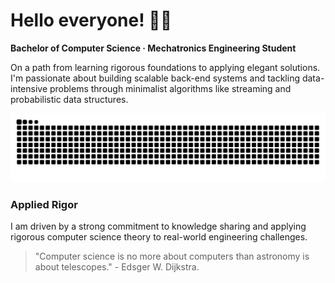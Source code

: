 # Hello everyone! 👋🏻

**Bachelor of Computer Science · Mechatronics Engineering Student**

On a path from learning rigorous foundations to applying elegant solutions. I'm passionate about building scalable back-end systems and tackling data-intensive problems through minimalist algorithms like streaming and probabilistic data structures.

![Snake animation dark](https://raw.githubusercontent.com/augvstTTY/augvstTTY/main/github-snake-dark.svg)

### Applied Rigor

I am driven by a strong commitment to knowledge sharing and applying rigorous computer science theory to real-world engineering challenges.

<Blockquote>
"Computer science is no more about computers than astronomy is about telescopes." - Edsger W. Dijkstra.
</Blockquote>









